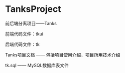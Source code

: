 # TanksProject

前后端分离项目——Tanks

前端代码文件：tkui

后端代码文件：tk

Tanks项目文档 —— 包括项目使用介绍，项目所用技术介绍

tk.sql —— MySQL数据库表文件
